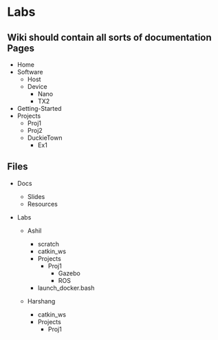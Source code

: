 # Labs

Wiki should contain all sorts of documentation
Pages
-----
- Home
- Software
    - Host
    - Device
        - Nano
        - TX2
- Getting-Started
- Projects
    - Proj1
    - Proj2
    - DuckieTown
        - Ex1


Files
-----
- Docs
    - Slides
    - Resources

- Labs
    - Ashil
        - scratch
        - catkin_ws
        - Projects
            - Proj1
                - Gazebo
                - ROS
        - launch_docker.bash

    - Harshang
        - catkin_ws
        - Projects
            - Proj1
